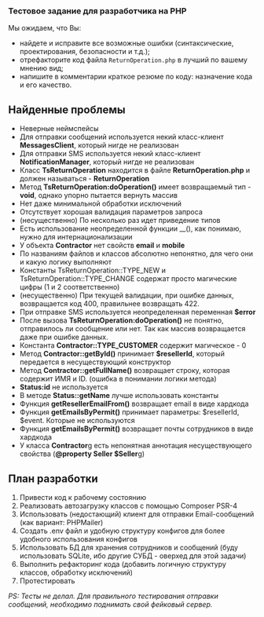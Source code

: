 ### Тестовое задание для разработчика на PHP
Мы ожидаем, что Вы:
* найдете и исправите все возможные ошибки (синтаксические, проектирования, безопасности и т.д.);
* отрефакторите код файла `ReturnOperation.php` в лучший по вашему мнению вид;
* напишите в комментарии краткое резюме по коду: назначение кода и его качество.

## Найденные проблемы
* Неверные неймспейсы
* Для отправки сообщений используется некий класс-клиент **MessagesClient**, который нигде не реализован
* Для отправки SMS используется некий класс-клиент **NotificationManager**, который нигде не реализован
* Класс **TsReturnOperation** находится в файле **ReturnOperation.php** и должен называться - **ReturnOperation**
* Метод **TsReturnOperation:doOperation()** имеет возвращаемый тип - **void**, однако упорно пытается вернуть массив
* Нет даже минимальной обработки исключений
* Отсутствует хорошая валидация параметров запроса
* (несущественно) По несколько раз идет приведение типов
* Есть использование неопределенной функции __(), как понимаю, нужно для интернационализации
* У объекта **Contractor** нет свойств **email** и **mobile**
* По названиям файлов и классов абсолютно непонятно, для чего они и какую логику выполняют
* Константы TsReturnOperation::TYPE_NEW и TsReturnOperation::TYPE_CHANGE содержат просто магические цифры (1 и 2 соответственно)
* (несущественно) При текущей валидации, при ошибке данных, возвращается код 400, правильнее возвращать 422.
* При отправке SMS используется неопределенная переменная **$error**
* После вызова **TsReturnOperation:doOperation()** не понятно, отправилось ли сообщение или нет. Так как массив возвращается даже при ошибке данных.
* Константа **Contractor::TYPE_CUSTOMER** содержит магическое - 0
* Метод **Contractor::getById()** принимает **$resellerId**, который передается в несуществующий конструктор
* Метод **Contractor::getFullName()** возвращает строку, которая содержит ИМЯ и ID. (ошибка в понимании логики метода)
* **Status:id** не используется
* В методе **Status::getName** лучше использовать константы
* Функция **getResellerEmailFrom()** возвращает email в виде хардкода
* Функция **getEmailsByPermit()** принимает параметры: $resellerId, $event. Которые не используются
* Функция **getEmailsByPermit()** возвращает почты сотрудников в виде хардкода
* У класса **Contractor**g есть непонятная аннотация несуществующего свойства (**@property Seller $Seller**g)

## План разработки
1. Привести код к рабочему состоянию
2. Реализовать автозагрузку классов с помощью Composer PSR-4
3. Использовать (недостающий) клиент для отправки Email-сообщений (как вариант: PHPMailer)
4. Создать .env файл и удобную структуру конфигов для более удобного использования конфигов
5. Использовать БД для хранения сотрудников и сообщений (буду использовать SQLite, ибо другие СУБД - оверхед для этой задачи)
6. Выполнить рефакторинг кода (добавить логичную структуру классов, обработку исключений)
7. Протестировать

_PS: Тесты не делал. Для правильного тестирования отправки сообщений, необходимо поднимать свой фейковый сервер._

